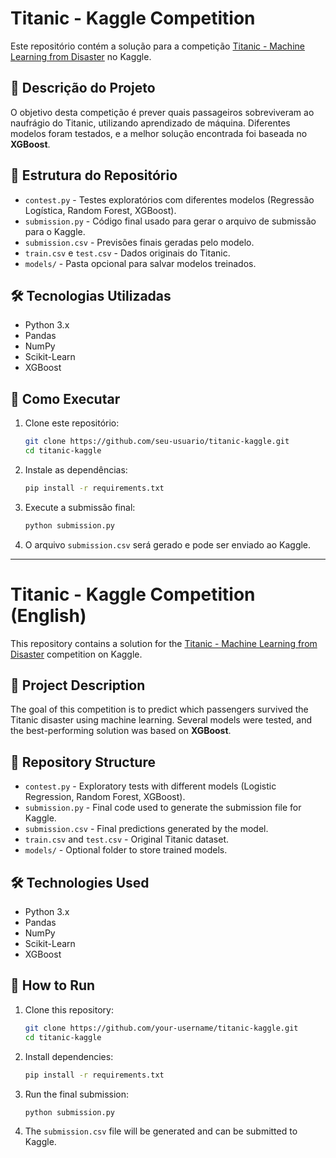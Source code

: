 # Titanic - Kaggle Competition

Este repositório contém a solução para a competição [Titanic - Machine Learning from Disaster](https://www.kaggle.com/competitions/titanic) no Kaggle.

## 📌 Descrição do Projeto
O objetivo desta competição é prever quais passageiros sobreviveram ao naufrágio do Titanic, utilizando aprendizado de máquina. Diferentes modelos foram testados, e a melhor solução encontrada foi baseada no **XGBoost**.

## 📂 Estrutura do Repositório
- `contest.py` - Testes exploratórios com diferentes modelos (Regressão Logística, Random Forest, XGBoost).
- `submission.py` - Código final usado para gerar o arquivo de submissão para o Kaggle.
- `submission.csv` - Previsões finais geradas pelo modelo.
- `train.csv` e `test.csv` - Dados originais do Titanic.
- `models/` - Pasta opcional para salvar modelos treinados.

## 🛠 Tecnologias Utilizadas
- Python 3.x
- Pandas
- NumPy
- Scikit-Learn
- XGBoost

## 🚀 Como Executar
1. Clone este repositório:
   ```bash
   git clone https://github.com/seu-usuario/titanic-kaggle.git
   cd titanic-kaggle
   ```
2. Instale as dependências:
   ```bash
   pip install -r requirements.txt
   ```
3. Execute a submissão final:
   ```bash
   python submission.py
   ```
4. O arquivo `submission.csv` será gerado e pode ser enviado ao Kaggle.

---

# Titanic - Kaggle Competition (English)

This repository contains a solution for the [Titanic - Machine Learning from Disaster](https://www.kaggle.com/competitions/titanic) competition on Kaggle.

## 📌 Project Description
The goal of this competition is to predict which passengers survived the Titanic disaster using machine learning. Several models were tested, and the best-performing solution was based on **XGBoost**.

## 📂 Repository Structure
- `contest.py` - Exploratory tests with different models (Logistic Regression, Random Forest, XGBoost).
- `submission.py` - Final code used to generate the submission file for Kaggle.
- `submission.csv` - Final predictions generated by the model.
- `train.csv` and `test.csv` - Original Titanic dataset.
- `models/` - Optional folder to store trained models.

## 🛠 Technologies Used
- Python 3.x
- Pandas
- NumPy
- Scikit-Learn
- XGBoost

## 🚀 How to Run
1. Clone this repository:
   ```bash
   git clone https://github.com/your-username/titanic-kaggle.git
   cd titanic-kaggle
   ```
2. Install dependencies:
   ```bash
   pip install -r requirements.txt
   ```
3. Run the final submission:
   ```bash
   python submission.py
   ```
4. The `submission.csv` file will be generated and can be submitted to Kaggle.
